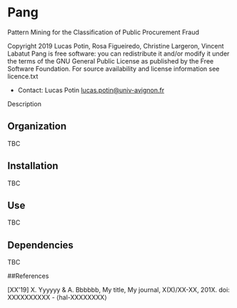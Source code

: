 # Pang
Pattern Mining for the Classification of Public Procurement Fraud

Copyright 2019 Lucas Potin, Rosa Figueiredo, Christine Largeron, Vincent Labatut
Pang is free software: you can redistribute it and/or modify it under the terms of the GNU General Public License as published by the Free Software Foundation. For source availability and license information see licence.txt

* Contact: Lucas Potin lucas.potin@univ-avignon.fr

Description

## Organization
TBC

## Installation
TBC

## Use
TBC

## Dependencies
TBC

##References

[XX'19] X. Yyyyyy & A. Bbbbbb, My title, My journal, X(X)/XX-XX, 201X. doi: XXXXXXXXXX - ⟨hal-XXXXXXXX⟩
